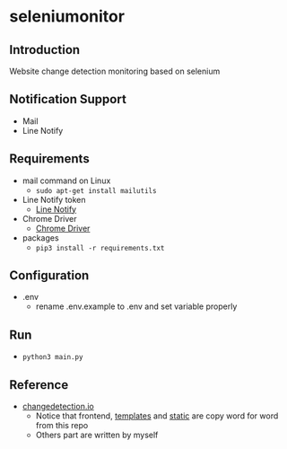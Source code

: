 # seleniumonitor

## Introduction
Website change detection monitoring based on selenium

## Notification Support
- Mail
- Line Notify

## Requirements
- mail command on Linux
    - ```sudo apt-get install mailutils```
- Line Notify token
    - [Line Notify](https://notify-bot.line.me/)
- Chrome Driver
    - [Chrome Driver](https://chromedriver.chromium.org/)
- packages
    - ```pip3 install -r requirements.txt```

## Configuration
- .env
    - rename .env.example to .env and set variable properly

## Run
- ```python3 main.py```

## Reference
- [changedetection.io](https://github.com/dgtlmoon/changedetection.io)
    - Notice that frontend, [templates](./templates) and [static](./static) are copy word for word from this repo
    - Others part are written by myself
